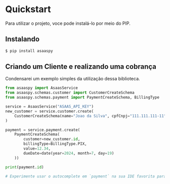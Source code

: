 # Quickstart

Para utilizar o projeto, voce pode instalá-lo por meio do PIP.

## Instalando
```bash
$ pip install asaaspy
```

## Criando um Cliente e realizando uma cobrança
Condensarei um exemplo simples da utilização dessa biblioteca.

``` py
from asaaspy import AsaasService
from asaaspy.schemas.customer import CustomerCreateSchema
from asaaspy.schemas.payment import PaymentCreateSchema, BillingType

service = AsaasService("ASAAS_API_KEY")
new_customer = service.customer.create(
    CustomerCreateSchema(name="Joao da Silva", cpfCnpj="111.111.111-11")
)

payment = service.payment.create(
    PaymentCreateSchema(
        customer=new_customer.id,
        billingType=BillingType.PIX,
        value=12.34,
        dueDate=date(year=2024, month=7, day=19)
    ))

print(payment.id)

# Experimente usar o autocomplete em `payment` na sua IDE favorita para todas as opções disponíveis. =)
```
